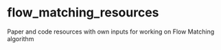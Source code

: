 # flow_matching_resources
 Paper and code resources with own inputs for working on Flow Matching algorithm
